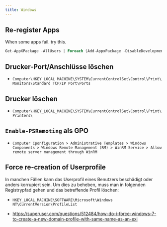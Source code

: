 ```yaml
---
title: Windows
---
```


## Re-register Apps
When some apps fail. try this.
```powershell
Get-AppXPackage -AllUsers | Foreach {Add-AppxPackage -DisableDevelopmentMode -Register "$($_.InstallLocation)\AppXManifest.xml"}
```

## Drucker-Port/Anschlüsse löschen

- `Computer\HKEY_LOCAL_MACHINE\SYSTEM\CurrentControlSet\Control\Print\Monitors\Standard TCP/IP Port\Ports`

## Drucker löschen

- `Computer\HKEY_LOCAL_MACHINE\SYSTEM\CurrentControlSet\Control\Print\Printers\`

## `Enable-PSRemoting` als GPO

- `Computer Cponfiguration > Administrative Templates > Windows Components > Windows Remote Management (RM) > WinRM Service > Allow remote server management through WinRM`

## Force re-creation of Userprofile
In manchen Fällen kann das Userprofil eines Benutzers beschädigt oder anders korrupiert sein.
Um dies zu beheben, muss man in folgenden Registrypfad gehen und das betreffende Profil löschen:

- `HKEY_LOCAL_MACHINE\SOFTWARE\Microsoft\Windows NT\CurrentVersion\ProfileList`

- https://superuser.com/questions/512484/how-do-i-force-windows-7-to-create-a-new-domain-profile-with-same-name-as-an-exi
